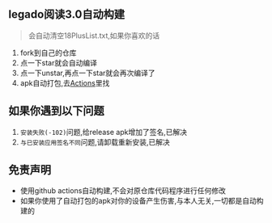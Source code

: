 ## legado阅读3.0自动构建
> 会自动清空18PlusList.txt,如果你喜欢的话
1. fork到自己的仓库
2. 点一下star就会自动编译
3. 点一下unstar,再点一下star就会再次编译了
4. apk自动打包,去[Actions](https://github.com/10bits/gedoor-Build/actions)里找
## 如果你遇到以下问题
1. `安装失败(-102)`问题,给release apk增加了签名,已解决
2. `与已安装应用签名不同`问题,请卸载重新安装,已解决
## 免责声明
* 使用github actions自动构建,不会对原仓库代码程序进行任何修改
* 如果你使用了自动打包的apk对你的设备产生伤害,与本人无关,一切都是自动构建的
